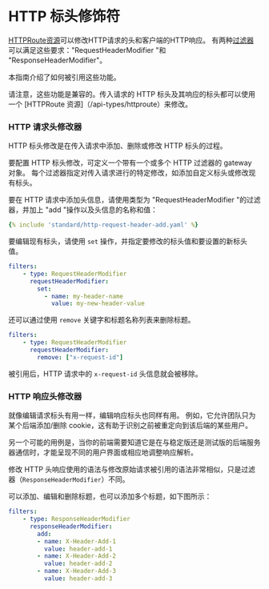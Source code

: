 <!-- TRANSLATED by md-translate -->
# HTTP 标头修饰符

[HTTPRoute资源](/api-types/httproute)可以修改HTTP请求的头和客户端的HTTP响应。 有两种[过滤器](/api-types/httproute#filters-optional)可以满足这些要求："RequestHeaderModifier "和 "ResponseHeaderModifier"。

本指南介绍了如何被引用这些功能。

请注意，这些功能是兼容的。传入请求的 HTTP 标头及其响应的标头都可以使用一个 [HTTPRoute 资源]（/api-types/httproute）来修改。

### HTTP 请求头修改器

HTTP 标头修改是在传入请求中添加、删除或修改 HTTP 标头的过程。

要配置 HTTP 标头修改，可定义一个带有一个或多个 HTTP 过滤器的 gateway 对象。 每个过滤器指定对传入请求进行的特定修改，如添加自定义标头或修改现有标头。

要在 HTTP 请求中添加头信息，请使用类型为 "RequestHeaderModifier "的过滤器，并加上 "add "操作以及头信息的名称和值：

```yaml
{% include 'standard/http-request-header-add.yaml' %}
```

要编辑现有标头，请使用 `set` 操作，并指定要修改的标头值和要设置的新标头值。

```yaml
filters:
    - type: RequestHeaderModifier
      requestHeaderModifier:
        set: 
          - name: my-header-name
            value: my-new-header-value
```

还可以通过使用 `remove` 关键字和标题名称列表来删除标题。

```yaml
filters:
    - type: RequestHeaderModifier
      requestHeaderModifier:
        remove: ["x-request-id"]
```

被引用后，HTTP 请求中的 `x-request-id` 头信息就会被移除。

### HTTP 响应头修改器

就像编辑请求标头有用一样，编辑响应标头也同样有用。 例如，它允许团队只为某个后端添加/删除 cookie，这有助于识别之前被重定向到该后端的某些用户。

另一个可能的用例是，当你的前端需要知道它是在与稳定版还是测试版的后端服务器通信时，才能呈现不同的用户界面或相应地调整响应解析。

修改 HTTP 头响应使用的语法与修改原始请求被引用的语法非常相似，只是过滤器（`ResponseHeaderModifier`）不同。

可以添加、编辑和删除标题，也可以添加多个标题，如下图所示：

```yaml
filters:
    - type: ResponseHeaderModifier
      responseHeaderModifier:
        add:
        - name: X-Header-Add-1
          value: header-add-1
        - name: X-Header-Add-2
          value: header-add-2
        - name: X-Header-Add-3
          value: header-add-3
```